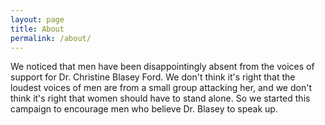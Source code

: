 ```yaml
---
layout: page
title: About
permalink: /about/
---
```


We noticed that men have been disappointingly absent
from the voices of support for Dr. Christine Blasey Ford.
We don't think it's right that the loudest voices of men
are from a small group attacking her,
and we don't think it's right that women should have to stand alone.
So we started this campaign to encourage men who believe Dr. Blasey to speak up.
